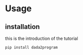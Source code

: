 # Usage


## installation

this is the introduction of the tutorial

```console
pip install dada2program
```

